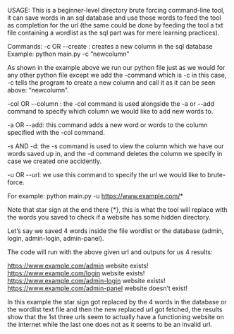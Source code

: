 USAGE:
This is a beginner-level directory brute forcing command-line tool, it can save words in an sql database and use those words to feed the tool as completion for the url (the same could be done by feeding the tool a txt file containing a wordlist as the sql part was for mere learning practices).

Commands:
-c OR  --create : creates a new column in the sql database 
Example: python main.py -c “newcolumn”

As shown in the example above we run our python file just as we would for any other python file except we add the -command which is -c in this case, -c tells the program to create a new column and call it as it can be seen above: “newcolumn”.


-col OR --column : the -col command is used alongside the -a or --add command to specify which column we would like to add new words to.

-a OR --add: this command adds a new word or words to the column specified with the -col command.

-s AND -d: the -s command is used to view the column which we have our words saved up in, and the -d command deletes the column we specify in case we created one accidently.

-u OR --url: we use this command to specify the url we would like to brute-force.

For example: python main.py -u https://www.example.com/*

Note that star sign at the end there {*}, this is what the tool will replace with the words you saved to check if a website has some hidden directory.

Let’s say we saved 4 words inside the file wordlist or the database (admin, login, admin-login, admin-panel).

The code will run with the above given url and outputs for us 4 results:

https://www.example.com/admin 
website exists!
https://www.example.com/login
website exists!
https://www.example.com/admin-login
website exists! 
https://www.example.com/admin-panel
 website doesn’t exist!

In this example the star sign got replaced by the 4 words in the database or the wordlist text file and then the new replaced url got fetched, the results show that the 1st three urls seem to actually have a functioning website on the internet while the last one does not as it seems to be an invalid url.

